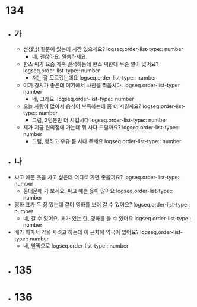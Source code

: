 # 134
- ## 가
	- 선생님! 질문이 있는데 시간 있으세요? 
	  logseq.order-list-type:: number
		- 네, 괜찮아요. 말씀하세요.
	- 한스 씨가 요즘 계속 결석하는데 한스 씨한테 무슨 일이 있어요?
	  logseq.order-list-type:: number
		- 저는 잘 모르겠는데요
		  logseq.order-list-type:: number
	- 여기 경치가 좋은데 여기에서 사진을 찍읍시다.
	  logseq.order-list-type:: number
		- 네, 그래요.
		  logseq.order-list-type:: number
	- 오늘 사람이 많아서 음식이 부족하는데 좀 더 시킬까요?
	  logseq.order-list-type:: number
		- 그럼, 2인분만 더 시킵시다
		  logseq.order-list-type:: number
	- 제가 지금 켠의점에 가는데 뭐 사다 드릴까요?
	  logseq.order-list-type:: number
		- 그럼, 빵하고 우유 좀 사다 주세요
		  logseq.order-list-type:: number
- ## 나
- 싸고 예쁜 옷을 사고 싶은데 어디로 가면 좋을까요?
  logseq.order-list-type:: number
	- 동대문에 가 보세요. 싸고 예쁜 옷이 많아요
	  logseq.order-list-type:: number
- 영화 표가 두 장 있는데 같이 영화를 보러 갈 수 있어요?
  logseq.order-list-type:: number
	- 네, 갈 수 있어요. 표가 있는 한, 영화를 볼 수 있어요
	  logseq.order-list-type:: number
- 배가 아파서 약을 사려고 하는데 이 근처에 약국이 있어요?
  logseq.order-list-type:: number
	- 네, 앞쩍으로
	  logseq.order-list-type:: number
- # 135
- # 136